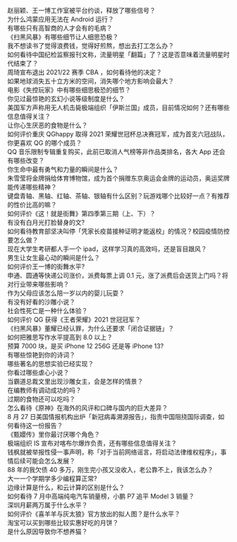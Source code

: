 赵丽颖、王一博工作室被平台约谈，释放了哪些信号？  
为什么鸿蒙应用无法在 Android 运行？  
有哪些只有高智商的人才会有的毛病？  
《扫黑风暴》有哪些细节让人细思恐极？  
我不想读书了觉得浪费钱，觉得好煎熬，想出去打工怎么办？  
如何看待中国纪检监察报刊文称，流量明星「翻篇」了？这是否意味着流量明星时代结束了？  
周琦宣布退出 2021/22 赛季 CBA ，如何看待他的决定？  
如果地球消失五十立方米的空间，消失哪个地方影响会最大？  
电影《失控玩家》中有哪些细思极恐的细节？  
你见过最惊艳的玄幻小说等级制度是什么？  
美国军方声称用无人机击毙极端组织「伊斯兰国」成员，目前情况如何？还有哪些信息值得关注？  
让你心生厌恶的食物是什么？  
如何评价重庆 QGhappy 取得 2021 荣耀世冠杯总决赛冠军，成为首支六冠战队，你更喜欢 QG 的哪个成员？  
QQ 音乐限制专辑重复购买，此前已取消人气榜等非作品类排名，各大 App 还会有哪些改变？  
你生命中最有勇气和力量的瞬间是什么？  
朱雪莹将金牌捐给体育博物馆，成为首个捐赠东京奥运会金牌的运动员，奥运奖牌能传递哪些精神？  
键盘青轴、黑轴、红轴、茶轴、银轴有什么区别？玩游戏哪个比较好一点？有推荐的性价比高的嘛？  
如何评价《这！就是街舞》第四季第三期（上、下）？  
有没有白月光打脸替身的文?  
如何看待教育部坚决叫停「凭家长疫苗接种证明才能返校」的情况？校园疫情防控要怎么做？  
现在大学生考研都人手一个 ipad，这样学习真的高效吗，还是盲目跟风？  
男生让女生最心动的瞬间是什么？  
如何评价王一博的街舞水平?  
申通、圆通等快递公司涨价，派费每票上调 0.1 元，涨了派费后会送货上门吗？将对行业带来哪些影响？  
作为父母应该怎么陪一岁以内的婴儿玩耍？  
有没有好看的沙雕小说？  
社会性死亡是一种什么体验？  
如何评价 QG 获得《王者荣耀》2021 世冠冠军？  
《扫黑风暴》董耀已经认罪，为什么还要求「闭合证据链」？  
如何把雅思写作水平提高到 8.0 以上？  
预算 7000 块，是买 iPhone 12  256G 还是等 iPhone 13?  
有哪些惊艳到你的诗词？  
哪些著名的思想实验已经实现？  
你看过哪些虐心小说？  
当霸道总裁文里出现沙雕女主，会是怎样的情景？  
在编教师有调动成功的吗？  
过期的食物还可以吃吗？  
怎么看待《原神》在海外的风评和口碑与国内的巨大差异？  
8 月 27 日美国情报机构出炉「新冠病毒溯源报告」，指责中国阻挠国际调查，如何看待这一份报告？  
《甄嬛传》里你最讨厌哪个角色？  
极端组织 IS 宣布对喀布尔爆炸负责，还有哪些信息值得关注？  
钱枫就被举报性侵一事声明，称「对于当前网络谣言，将启动法律维权程序」，事情后续可能会怎么发展？  
88 年的我欠债 40 多万，刚生完小孩又没收入，老公靠不上，我该怎么办？  
大一一个学期学多少编程算正常?  
边缘计算是什么，和云计算的区别是什么？  
如何看待 7 月中高端纯电汽车销量榜，小鹏 P7 追平 Model 3 销量？  
深圳月薪两万属于什么水平？  
如何评价《喜羊羊与灰太狼》官方放出的拟人图？是什么水平？  
淘宝可以买到哪些比较实惠好吃的月饼？  
是什么原因导致你不想养猫？  
